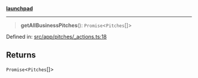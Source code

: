 [**launchpad**](index.md)

***

> **getAllBusinessPitches**(): `Promise`\<`Pitches`[]\>

Defined in: [src/app/pitches/\_actions.ts:18](https://github.com/victorbratov/launchpad/blob/ba912ff5e4884ef55d41a8ab239f2bb8e81f8ecb/src/app/pitches/_actions.ts#L18)

## Returns

`Promise`\<`Pitches`[]\>
